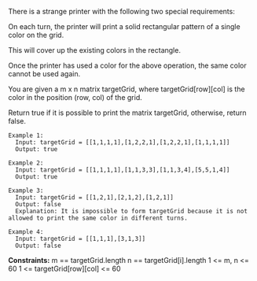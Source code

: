 There is a strange printer with the following two special requirements:

On each turn, the printer will print a solid rectangular pattern of a single color on the grid. 

This will cover up the existing colors in the rectangle.

Once the printer has used a color for the above operation, the same color cannot be used again.

You are given a m x n matrix targetGrid, where targetGrid[row][col] is the color in the position (row, col) of the grid.

Return true if it is possible to print the matrix targetGrid, otherwise, return false.

``` 
Example 1:
  Input: targetGrid = [[1,1,1,1],[1,2,2,1],[1,2,2,1],[1,1,1,1]]
  Output: true

Example 2:
  Input: targetGrid = [[1,1,1,1],[1,1,3,3],[1,1,3,4],[5,5,1,4]]
  Output: true

Example 3:
  Input: targetGrid = [[1,2,1],[2,1,2],[1,2,1]]
  Output: false
  Explanation: It is impossible to form targetGrid because it is not allowed to print the same color in different turns.

Example 4:
  Input: targetGrid = [[1,1,1],[3,1,3]]
  Output: false
``` 

**Constraints:**
  m == targetGrid.length
  n == targetGrid[i].length
  1 <= m, n <= 60
  1 <= targetGrid[row][col] <= 60